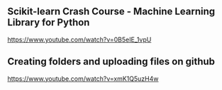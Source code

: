 ## Scikit-learn Crash Course - Machine Learning Library for Python

https://www.youtube.com/watch?v=0B5eIE_1vpU

## Creating folders and uploading files on github

https://www.youtube.com/watch?v=xmK1Q5uzH4w
